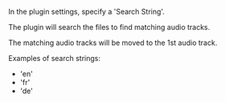 

In the plugin settings, specify a 'Search String'.

The plugin will search the files to find matching audio tracks.

The matching audio tracks will be moved to the 1st audio track.


Examples of search strings:

- 'en'
- 'fr'
- 'de'
